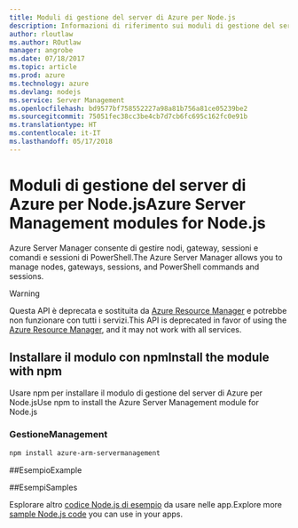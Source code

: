 ```yaml
---
title: Moduli di gestione del server di Azure per Node.js
description: Informazioni di riferimento sui moduli di gestione del server di Azure per Node.js
author: rloutlaw
ms.author: ROutlaw
manager: angrobe
ms.date: 07/18/2017
ms.topic: article
ms.prod: azure
ms.technology: azure
ms.devlang: nodejs
ms.service: Server Management
ms.openlocfilehash: bd9577bf758552227a98a81b756a81ce05239be2
ms.sourcegitcommit: 75051fec38cc3be4cb7d7cb6fc695c162fc0e91b
ms.translationtype: HT
ms.contentlocale: it-IT
ms.lasthandoff: 05/17/2018
---
```

# <a name="azure-server-management-modules-for-nodejs"></a><span data-ttu-id="01e8f-103">Moduli di gestione del server di Azure per Node.js</span><span class="sxs-lookup"><span data-stu-id="01e8f-103">Azure Server Management modules for Node.js</span></span>

<span data-ttu-id="01e8f-104">Azure Server Manager consente di gestire nodi, gateway, sessioni e comandi e sessioni di PowerShell.</span><span class="sxs-lookup"><span data-stu-id="01e8f-104">The Azure Server Manager allows you to manage nodes, gateways, sessions, and PowerShell commands and sessions.</span></span>

> [!WARNING]
> <span data-ttu-id="01e8f-105">Questa API è deprecata e sostituita da [Azure Resource Manager](/javascript/api/overview/azure/resources) e potrebbe non funzionare con tutti i servizi.</span><span class="sxs-lookup"><span data-stu-id="01e8f-105">This API is deprecated in favor of using the [Azure Resource Manager](/javascript/api/overview/azure/resources), and it may not work with all services.</span></span>

## <a name="install-the-module-with-npm"></a><span data-ttu-id="01e8f-106">Installare il modulo con npm</span><span class="sxs-lookup"><span data-stu-id="01e8f-106">Install the module with npm</span></span>

<span data-ttu-id="01e8f-107">Usare npm per installare il modulo di gestione del server di Azure per Node.js</span><span class="sxs-lookup"><span data-stu-id="01e8f-107">Use npm to install the Azure Server Management module for Node.js</span></span>

### <a name="management"></a><span data-ttu-id="01e8f-108">Gestione</span><span class="sxs-lookup"><span data-stu-id="01e8f-108">Management</span></span>

```bash
npm install azure-arm-servermanagement
```

##<a name="example"></a><span data-ttu-id="01e8f-109">Esempio</span><span class="sxs-lookup"><span data-stu-id="01e8f-109">Example</span></span>

##<a name="samples"></a><span data-ttu-id="01e8f-110">Esempi</span><span class="sxs-lookup"><span data-stu-id="01e8f-110">Samples</span></span>

<span data-ttu-id="01e8f-111">Esplorare altro [codice Node.js di esempio](https://azure.microsoft.com/resources/samples/?platform=nodejs) da usare nelle app.</span><span class="sxs-lookup"><span data-stu-id="01e8f-111">Explore more [sample Node.js code](https://azure.microsoft.com/resources/samples/?platform=nodejs) you can use in your apps.</span></span>